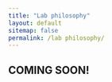 ```yaml
---
title: "Lab philosophy"
layout: default
sitemap: false
permalink: /lab philosophy/
---
```


## COMING SOON!
